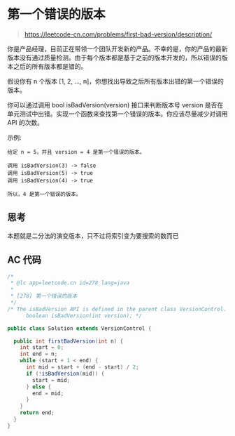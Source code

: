 # 第一个错误的版本

> https://leetcode-cn.com/problems/first-bad-version/description/

你是产品经理，目前正在带领一个团队开发新的产品。不幸的是，你的产品的最新版本没有通过质量检测。由于每个版本都是基于之前的版本开发的，所以错误的版本之后的所有版本都是错的。

假设你有 n 个版本 [1, 2, ..., n]，你想找出导致之后所有版本出错的第一个错误的版本。

你可以通过调用 bool isBadVersion(version) 接口来判断版本号 version 是否在单元测试中出错。实现一个函数来查找第一个错误的版本。你应该尽量减少对调用 API 的次数。

示例:

```
给定 n = 5，并且 version = 4 是第一个错误的版本。

调用 isBadVersion(3) -> false
调用 isBadVersion(5) -> true
调用 isBadVersion(4) -> true

所以，4 是第一个错误的版本。
```

## 思考

本题就是二分法的演变版本，只不过将索引变为要搜索的数而已

## AC 代码

```java
/*
 * @lc app=leetcode.cn id=278 lang=java
 *
 * [278] 第一个错误的版本
 */
/* The isBadVersion API is defined in the parent class VersionControl.
      boolean isBadVersion(int version); */

public class Solution extends VersionControl {

  public int firstBadVersion(int n) {
    int start = 0;
    int end = n;
    while (start + 1 < end) {
      int mid = start + (end - start) / 2;
      if (!isBadVersion(mid)) {
        start = mid;
      } else {
        end = mid;
      }
    }
    return end;
  }
}

```
